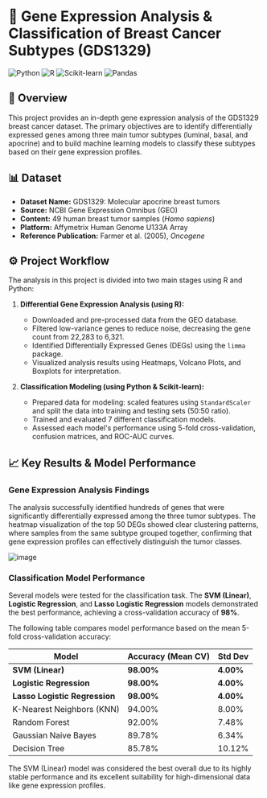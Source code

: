 # 🔬 Gene Expression Analysis & Classification of Breast Cancer Subtypes (GDS1329)

![Python](https://img.shields.io/badge/Python-3776AB?style=for-the-badge&logo=python&logoColor=white)
![R](https://img.shields.io/badge/R-276DC3?style=for-the-badge&logo=r&logoColor=white)
![Scikit-learn](https://img.shields.io/badge/scikit--learn-%23F7931E.svg?style=for-the-badge&logo=scikit-learn&logoColor=white)
![Pandas](https://img.shields.io/badge/pandas-%23150458.svg?style=for-the-badge&logo=pandas&logoColor=white)

## 📖 Overview
This project provides an in-depth gene expression analysis of the GDS1329 breast cancer dataset. The primary objectives are to identify differentially expressed genes among three main tumor subtypes (luminal, basal, and apocrine) and to build machine learning models to classify these subtypes based on their gene expression profiles.

## 📊 Dataset
* **Dataset Name:** GDS1329: Molecular apocrine breast tumors
* **Source:** NCBI Gene Expression Omnibus (GEO)
* **Content:** 49 human breast tumor samples (*Homo sapiens*)
* **Platform:** Affymetrix Human Genome U133A Array
* **Reference Publication:** Farmer et al. (2005), *Oncogene*

## ⚙️ Project Workflow
The analysis in this project is divided into two main stages using R and Python:

1.  **Differential Gene Expression Analysis (using R):**
    * Downloaded and pre-processed data from the GEO database.
    * Filtered low-variance genes to reduce noise, decreasing the gene count from 22,283 to 6,321.
    * Identified Differentially Expressed Genes (DEGs) using the `limma` package.
    * Visualized analysis results using Heatmaps, Volcano Plots, and Boxplots for interpretation.

2.  **Classification Modeling (using Python & Scikit-learn):**
    * Prepared data for modeling: scaled features using `StandardScaler` and split the data into training and testing sets (50:50 ratio).
    * Trained and evaluated 7 different classification models.
    * Assessed each model's performance using 5-fold cross-validation, confusion matrices, and ROC-AUC curves.

## 📈 Key Results & Model Performance

### Gene Expression Analysis Findings
The analysis successfully identified hundreds of genes that were significantly differentially expressed among the three tumor subtypes. The heatmap visualization of the top 50 DEGs showed clear clustering patterns, where samples from the same subtype grouped together, confirming that gene expression profiles can effectively distinguish the tumor classes.

![image](https://github.com/user-attachments/assets/a35effe8-bc4f-429f-9b5c-a373fb52b0b3)


### Classification Model Performance
Several models were tested for the classification task. The **SVM (Linear)**, **Logistic Regression**, and **Lasso Logistic Regression** models demonstrated the best performance, achieving a cross-validation accuracy of **98%**.

The following table compares model performance based on the mean 5-fold cross-validation accuracy:

| Model                       | Accuracy (Mean CV)  | Std Dev         |
| --------------------------- | ------------------- | --------------- |
| **SVM (Linear)** | **98.00%** | **4.00%** |
| **Logistic Regression** | **98.00%** | **4.00%** |
| **Lasso Logistic Regression**| **98.00%** | **4.00%** |
| K-Nearest Neighbors (KNN)   | 94.00%              | 8.00%           |
| Random Forest               | 92.00%              | 7.48%           |
| Gaussian Naive Bayes        | 89.78%              | 6.34%           |
| Decision Tree               | 85.78%              | 10.12%          |

The SVM (Linear) model was considered the best overall due to its highly stable performance and its excellent suitability for high-dimensional data like gene expression profiles.
